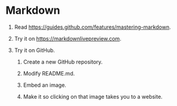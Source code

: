 # Markdown

1. Read https://guides.github.com/features/mastering-markdown.

1. Try it on https://markdownlivepreview.com.

1. Try it on GitHub.

	1. Create a new GitHub repository.

	1. Modify README.md.

	1. Embed an image.

	1. Make it so clicking on that image takes you to a website.